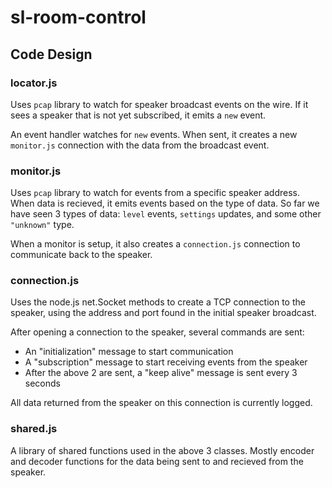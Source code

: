 # sl-room-control

## Code Design

### locator.js

Uses `pcap` library to watch for speaker broadcast events on the wire.  If it sees a speaker that is not yet subscribed,
it emits a `new` event.

An event handler watches for `new` events.  When sent, it creates a new `monitor.js` connection with the data from the
broadcast event.

### monitor.js

Uses `pcap` library to watch for events from a specific speaker address.  When data is recieved, it emits events based
on the type of data.  So far we have seen 3 types of data: `level` events, `settings` updates, and some other
`"unknown"` type.

When a monitor is setup, it also creates a `connection.js` connection to communicate back to the speaker.

### connection.js

Uses the node.js net.Socket methods to create a TCP connection to the speaker, using the address and port found in the
initial speaker broadcast.

After opening a connection to the speaker, several commands are sent:
* An "initialization" message to start communication
* A "subscription" message to start receiving events from the speaker
* After the above 2 are sent, a "keep alive" message is sent every 3 seconds

All data returned from the speaker on this connection is currently logged.

### shared.js

A library of shared functions used in the above 3 classes.  Mostly encoder and decoder functions for the data being
sent to and recieved from the speaker.


